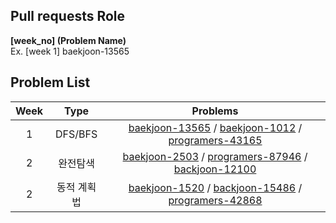 ## Pull requests Role
__[week_no] (Problem Name)__  
Ex. [week 1] baekjoon-13565

## Problem List
|Week|Type|Problems|
|:---:|:---:|:---:|
|1|DFS/BFS|[baekjoon-13565](https://www.acmicpc.net/problem/13565) / [baekjoon-1012](https://www.acmicpc.net/problem/1012) / [programers-43165](https://school.programmers.co.kr/learn/courses/30/lessons/43165)|
|2|완전탐색|[baekjoon-2503](https://www.acmicpc.net/problem/2503) / [programers-87946](https://school.programmers.co.kr/learn/courses/30/lessons/87946) / [backjoon-12100](https://www.acmicpc.net/problem/12100)|
|2|동적 계획법|[baekjoon-1520](https://www.acmicpc.net/problem/1520) / [backjoon-15486](https://www.acmicpc.net/problem/15486) / [programers-42868](https://school.programmers.co.kr/learn/courses/30/lessons/42868)|
